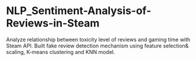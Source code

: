 # NLP_Sentiment-Analysis-of-Reviews-in-Steam
Analyze relationship between toxicity level of reviews and gaming time with Steam API. Built fake review detection mechanism using feature selection&amp; scaling, K-means clustering and KNN model.

